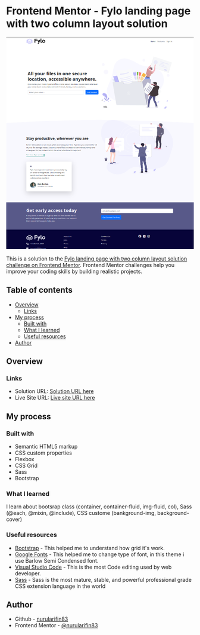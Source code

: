 # Frontend Mentor - Fylo landing page with two column layout solution

![Design preview for the Fylo landing page with two column layout coding challenge](https://raw.githubusercontent.com/nurularifin83/fylo-landing-page-with-two-column-layout-master/main/feature%20image.png)

This is a solution to the [Fylo landing page with two column layout solution challenge on Frontend Mentor](https://www.frontendmentor.io/solutions/responsive-fylo-landing-page-using-bootstrap-Bnw_d9OB4I). Frontend Mentor challenges help you improve your coding skills by building realistic projects.

## Table of contents

- [Overview](#overview)
    - [Links](#links)
- [My process](#my-process)
    - [Built with](#built-with)
    - [What I learned](#what-i-learned)
    - [Useful resources](#useful-resources)
- [Author](#author)

## Overview

### Links

- Solution URL: [Solution URL here](https://www.frontendmentor.io/solutions/responsive-fylo-landing-page-using-bootstrap-Bnw_d9OB4I)
- Live Site URL: [Live site URL here](https://nurularifin83.github.io/fylo-landing-page-with-two-column-layout-master/)

## My process

### Built with

- Semantic HTML5 markup
- CSS custom properties
- Flexbox
- CSS Grid
- Sass
- Bootstrap

### What I learned

I learn about bootsrap class (container, container-fluid, img-fluid, col), Sass (@each, @mixin, @include), CSS custome (bankground-img, background-cover)

### Useful resources

- [Bootstrap](https://getbootstrap.com/docs/4.0/layout/grid/) - This helped me to understand how grid it's work.
- [Google Fonts](https://fonts.google.com/) - This helped me to change type of font, in this theme i use Barlow Semi Condensed font.
- [Visual Studio Code](https://code.visualstudio.com/) - This is the most Code editing used by web developer.
- [Sass](https://sass-lang.com/) - Sass is the most mature, stable, and powerful professional grade CSS extension language in the world

## Author

- Github - [nurularifin83](https://github.com/nurularifin83)
- Frontend Mentor - [@nurularifin83](https://www.frontendmentor.io/profile/nurularifin83)
